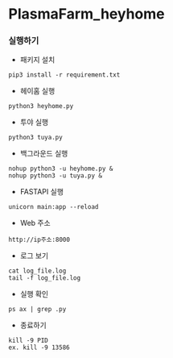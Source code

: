 # PlasmaFarm_heyhome 

### 실행하기
-  패키지 설치
```
pip3 install -r requirement.txt
```

- 헤이홈 실행
```
python3 heyhome.py
```
- 투야 실행
```
python3 tuya.py
```

- 백그라운드 실행
```
nohup python3 -u heyhome.py &
nohup python3 -u tuya.py &
```
- FASTAPI 실행
```
unicorn main:app --reload
```
- Web 주소
```
http://ip주소:8000
```

- 로그 보기
```
cat log_file.log
tail -f log_file.log
```
- 실행 확인
```
ps ax | grep .py
```
- 종료하기
```
kill -9 PID
ex. kill -9 13586
```
